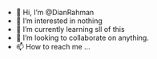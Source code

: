 - 👋 Hi, I’m @DianRahman
- 👀 I’m interested in nothing
- 🌱 I’m currently learning sll of this
- 💞️ I’m looking to collaborate on anything.
- 📫 How to reach me ...

<!---
DianRahman/DianRahman is a ✨ special ✨ repository because its `README.md` (this file) appears on your GitHub profile.
You can click the Preview link to take a look at your changes.
--->
